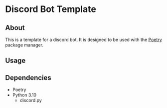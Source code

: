 # Discord Bot Template
## About
This is a template for a discord bot.
It is designed to be used with the [Poetry](https://python-poetry.org/) package manager.

## Usage
[](./docs/main.md)

## Dependencies
- Poetry
- Python 3.10
    - discord.py
